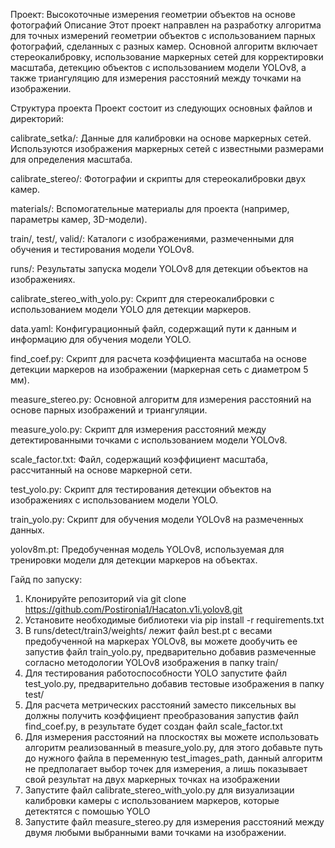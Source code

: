 Проект: Высокоточные измерения геометрии объектов на основе фотографий
Описание
Этот проект направлен на разработку алгоритма для точных измерений геометрии объектов с использованием парных фотографий, сделанных с разных камер. Основной алгоритм включает стереокалибровку, использование маркерных сетей для корректировки масштаба, детекцию объектов с использованием модели YOLOv8, а также триангуляцию для измерения расстояний между точками на изображении.

Структура проекта
Проект состоит из следующих основных файлов и директорий:

calibrate_setka/: Данные для калибровки на основе маркерных сетей. Используются изображения маркерных сетей с известными размерами для определения масштаба.

calibrate_stereo/: Фотографии и скрипты для стереокалибровки двух камер.

materials/: Вспомогательные материалы для проекта (например, параметры камер, 3D-модели).

train/, test/, valid/: Каталоги с изображениями, размеченными для обучения и тестирования модели YOLOv8.

runs/: Результаты запуска модели YOLOv8 для детекции объектов на изображениях.

calibrate_stereo_with_yolo.py: Скрипт для стереокалибровки с использованием модели YOLO для детекции маркеров.

data.yaml: Конфигурационный файл, содержащий пути к данным и информацию для обучения модели YOLO.

find_coef.py: Скрипт для расчета коэффициента масштаба на основе детекции маркеров на изображении (маркерная сеть с диаметром 5 мм).

measure_stereo.py: Основной алгоритм для измерения расстояний на основе парных изображений и триангуляции.

measure_yolo.py: Скрипт для измерения расстояний между детектированными точками с использованием модели YOLOv8.

scale_factor.txt: Файл, содержащий коэффициент масштаба, рассчитанный на основе маркерной сети.

test_yolo.py: Скрипт для тестирования детекции объектов на изображениях с использованием модели YOLO.

train_yolo.py: Скрипт для обучения модели YOLOv8 на размеченных данных.

yolov8m.pt: Предобученная модель YOLOv8, используемая для тренировки модели для детекции маркеров на объектах.

Гайд по запуску:
1. Клонируйте репозиторий via git clone https://github.com/Postironia1/Hacaton.v1i.yolov8.git
2. Установите необходимые библиотеки via pip install -r requirements.txt
3. В runs/detect/train3/weights/ лежит файл best.pt с весами предобученной на маркерах YOLOv8, вы можете дообучить ее запустив файл train_yolo.py, предварительно добавив размеченные согласно методологии YOLOv8 изображения в папку train/
4. Для тестирования работоспособности YOLO запустите файл test_yolo.py, предварительно добавив тестовые изображения в папку test/
5. Для расчета метрических расстояний заместо пиксельных вы должны получить коэффициент преобразования запустив файл find_coef.py, в результате будет создан файл scale_factor.txt
6. Для измерения расстояний на плоскостях вы можете использовать алгоритм реализованный в measure_yolo.py, для этого добавьте путь до нужного файла в переменную test_images_path, данный алгоритм не предполагает выбор точек для измерения, а лишь показывает свой результат на двух маркерных точках на изображении
7. Запустите файл calibrate_stereo_with_yolo.py для визуализации калибровки камеры с использованием маркеров, которые детектятся с помошью YOLO
8. Запустите файл measure_stereo.py для измерения расстояний между двумя любыми выбранными вами точками на изображении.
